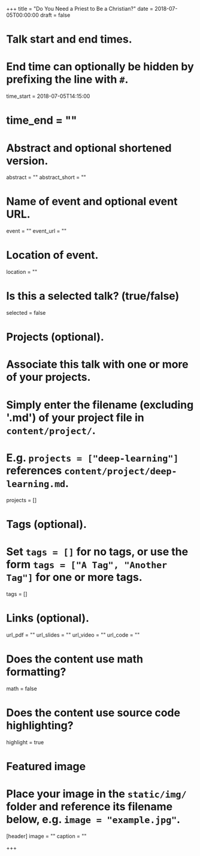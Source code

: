 +++
title = "Do You Need a Priest to Be a Christian?"
date = 2018-07-05T00:00:00
draft = false

# Talk start and end times.
#   End time can optionally be hidden by prefixing the line with `#`.
time_start = 2018-07-05T14:15:00
# time_end = ""

# Abstract and optional shortened version.
abstract = ""
abstract_short = ""

# Name of event and optional event URL.
event = ""
event_url = ""

# Location of event.
location = ""

# Is this a selected talk? (true/false)
selected = false

# Projects (optional).
#   Associate this talk with one or more of your projects.
#   Simply enter the filename (excluding '.md') of your project file in `content/project/`.
#   E.g. `projects = ["deep-learning"]` references `content/project/deep-learning.md`.
projects = []

# Tags (optional).
#   Set `tags = []` for no tags, or use the form `tags = ["A Tag", "Another Tag"]` for one or more tags.
tags = []

# Links (optional).
url_pdf = ""
url_slides = ""
url_video = ""
url_code = ""

# Does the content use math formatting?
math = false

# Does the content use source code highlighting?
highlight = true

# Featured image
# Place your image in the `static/img/` folder and reference its filename below, e.g. `image = "example.jpg"`.
[header]
image = ""
caption = ""

+++
